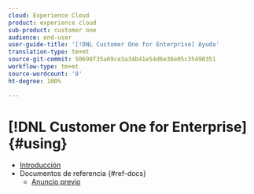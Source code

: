 ```yaml
---
cloud: Experience Cloud
product: experience cloud
sub-product: customer one
audience: end-user
user-guide-title: '[!DNL Customer One for Enterprise] Ayuda'
translation-type: tm+mt
source-git-commit: 50698f35a69ce3a34b41e54d6e38e05c35490351
workflow-type: tm+mt
source-wordcount: '8'
ht-degree: 100%

---
```



# [!DNL Customer One for Enterprise] {#using}

+ [Introducción](home.md)
+ Documentos de referencia {#ref-docs}
   + [Anuncio previo](intro-customer-support.md)

